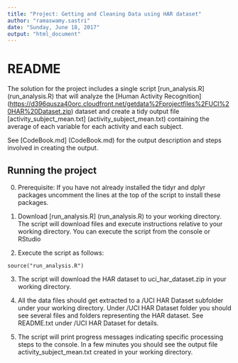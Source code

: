 ```yaml
---
title: "Project: Getting and Cleaning Data using HAR dataset"
author: "ramaswamy.sastri"
date: "Sunday, June 18, 2017"
output: "html_document"
---
```


# README

The solution for the project includes a single script [run_analysis.R] (run_analysis.R) that will analyze the [Human Activity Recognition] (https://d396qusza40orc.cloudfront.net/getdata%2Fprojectfiles%2FUCI%20HAR%20Dataset.zip) dataset and create a tidy output file [activity_subject_mean.txt] (activity_subject_mean.txt) containing the average of each variable for each activity and each subject.

See [CodeBook.md] (CodeBook.md) for the output description and steps involved in creating the output.

## Running the project

0. Prerequisite: If you have not already installed the tidyr and dplyr packages uncomment the lines at the top of the script to install these packages.

1. Download [run_analysis.R] (run_analysis.R) to your working directory. The script will download files and execute instructions relative to your working directory. You can execute the script from the console or RStudio

2. Execute the script as follows:

```{r}
source("run_analysis.R")
```

3. The script will download the HAR dataset to uci_har_dataset.zip in your working directory.

4. All the data files should get extracted to a /UCI HAR Dataset subfolder under your working directory. Under /UCI HAR Dataset folder you should see several files and folders representing the HAR dataset. See README.txt under /UCI HAR Dataset for details.

5. The script will print progress messages indicating specific processing steps to the console. In a few minutes you should see the output file activity_subject_mean.txt created in your working directory.


